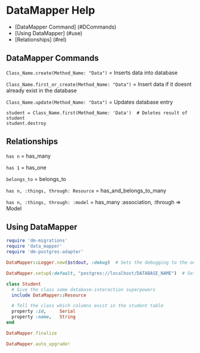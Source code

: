 # DataMapper Help

* [DataMapper Command] (#DCommands)
* [Using DataMapper] (#use)
* [Relationships] (#rel)

## <a name="DCommands">DataMapper Commands</a>
`Class_Name.create(Method_Name: "Data")` = Inserts data into database

`Class_Name.first_or_create(Method_Name: "Data")` = Insert data if it doesnt already exist in the database

`Class_Name.update(Method_Name: "Data")` = Updates database entry

```
student = Class_Name.first(Method_Name: 'Data')  # Deletes result of student
student.destroy
```

## <a name="rel">Relationships</a>

`has n` =	has_many

`has 1` =	has_one

`belongs_to` = 	belongs_to

`has n, :things, through: Resource` = has_and_belongs_to_many

`has n, :things, through: :model` =	has_many :association, :through => Model

## <a name="use">Using DataMapper</a>
```ruby
require 'dm-migrations'
require 'data_mapper'
require 'dm-postgres-adapter'

DataMapper::Logger.new($stdout, :debug)  # Sets the debugging to the output

DataMapper.setup(:default, "postgres://localhost/DATABASE_NAME")  # Sets database connection

class Student
  # Give the class some database-interaction superpowers
  include DataMapper::Resource

  # Tell the class which columns exist in the student table
  property :id,     Serial
  property :name,   String
end

DataMapper.finalize

DataMapper.auto_upgrade!
```
